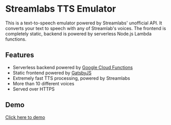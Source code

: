 # Streamlabs TTS Emulator

This is a text-to-speech emulator powered by Streamlabs' unofficial API. It converts your text to speech with any of Streamlab's voices. The frontend is completely static, backend is powered by serverless Node.js Lambda functions.

## Features
- Serverless backend powered by [Google Cloud Functions](https://cloud.google.com/functions)
- Static frontend powered by [GatsbyJS](https://www.gatsbyjs.org)
- Extremely fast TTS processing, powered by Streamlabs
- More than 10 different voices
- Served over HTTPS

## Demo
[Click here to demo](https://streamlabs-tts.surge.sh)
